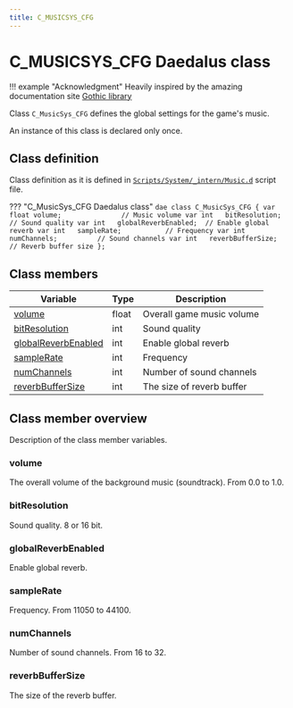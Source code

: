 ```yaml
---
title: C_MUSICSYS_CFG
---
```


# C_MUSICSYS_CFG Daedalus class

!!! example "Acknowledgment"
    Heavily inspired by the amazing documentation site [Gothic library](http://www.gothic-library.ru)


Class `C_MusicSys_CFG` defines the global settings for the game's music.

An instance of this class is declared only once.
## Class definition
Class definition as it is defined in [`Scripts/System/_intern/Music.d`](https://github.com/VaanaCZ/gothic-2-addon-scripts/blob/Unified-EN/_work/Data/Scripts/System/_intern/Music.d#L40) script file.

??? "C_MusicSys_CFG Daedalus class"
    ```dae
    class C_MusicSys_CFG
    {
        var float volume;               // Music volume
        var int   bitResolution;        // Sound quality
        var int   globalReverbEnabled;  // Enable global reverb
        var int   sampleRate;           // Frequency
        var int   numChannels;          // Sound channels
        var int   reverbBufferSize;     // Reverb buffer size
    };
    ```
## Class members

| Variable                                    | Type   | Description                                                  |
|---------------------------------------------|--------|--------------------------------------------------------------|
| [volume](#volume)                           | float  | Overall game music volume                                    |
| [bitResolution](#bitresolution)             | int    | Sound quality                                                |
| [globalReverbEnabled](#globalreverbenabled) | int    | Enable global reverb                                         |
| [sampleRate](#samplerate)                   | int    | Frequency                                                    |
| [numChannels](#numchannels)                 | int    | Number of sound channels                                     |
| [reverbBufferSize](#reverbbuffersize)       | int    | The size of reverb buffer                                    |

## Class member overview
Description of the class member variables.

### volume
The overall volume of the background music (soundtrack). From 0.0 to 1.0. 

### bitResolution
Sound quality. 8 or 16 bit. 

### globalReverbEnabled
Enable global reverb. 

### sampleRate
Frequency. From 11050 to 44100. 

### numChannels
Number of sound channels. From 16 to 32. 

### reverbBufferSize
The size of the reverb buffer. 